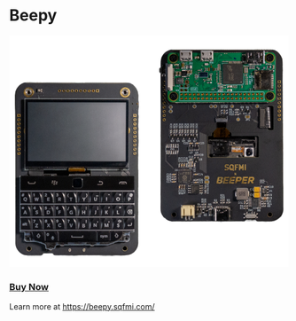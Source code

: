 # Beepy

<img src="/img/beepy-header.png" />

### [Buy Now](https://shop.sqfmi.com/products/beepy)

Learn more at <a href="https://beepy.sqfmi.com/" target="_blank" rel="noopener noreferrer">https://beepy.sqfmi.com/</a>
